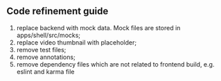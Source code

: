 ## Code refinement guide

1. replace backend with mock data. Mock files are stored in apps/shell/src/mocks;
2. replace video thumbnail with placeholder;
3. remove test files;
4. remove annotations;
5. remove dependency files which are not related to frontend build, e.g. eslint and karma file